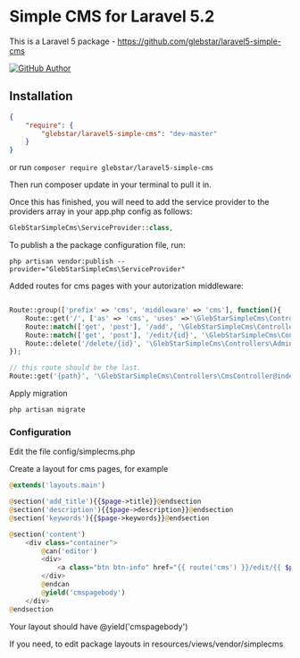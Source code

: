 # Simple CMS for Laravel 5.2

This is a Laravel 5 package - https://github.com/glebstar/laravel5-simple-cms

[![GitHub Author](https://img.shields.io/badge/author-@glebstar-lightgrey.svg?style=flat-square)](https://github.com/glebstar)

## Installation

```json
{
    "require": {
        "glebstar/laravel5-simple-cms": "dev-master"
    }
}
```

or run `composer require glebstar/laravel5-simple-cms`

Then run composer update in your terminal to pull it in.

Once this has finished, you will need to add the service provider to the providers array in your app.php config as follows:
```php
GlebStarSimpleCms\ServiceProvider::class,
```

To publish a the package configuration file, run:

```shell
php artisan vendor:publish --provider="GlebStarSimpleCms\ServiceProvider"
```

Added routes for cms pages with your autorization middleware:
```php

Route::group(['prefix' => 'cms', 'middleware' => 'cms'], function(){
    Route::get('/', ['as' => 'cms', 'uses' =>'\GlebStarSimpleCms\Controllers\AdminController@index']);
    Route::match(['get', 'post'], '/add', '\GlebStarSimpleCms\Controllers\AdminController@add');
    Route::match(['get', 'post'], '/edit/{id}', '\GlebStarSimpleCms\Controllers\AdminController@edit');
    Route::delete('/delete/{id}', '\GlebStarSimpleCms\Controllers\AdminController@delete');
});

// this route should be the last.
Route::get('{path}', '\GlebStarSimpleCms\Controllers\CmsController@index')->where('path', '([A-z\d-\/_.]+)?');
```

Apply migration

```shell
php artisan migrate
```

### Configuration

Edit the file config/simplecms.php

Create a layout for cms pages, for example

```php
@extends('layouts.main')

@section('add_title'){{$page->title}}@endsection
@section('description'){{$page->description}}@endsection
@section('keywords'){{$page->keywords}}@endsection

@section('content')
    <div class="container">
        @can('editor')
        <div>
            <a class="btn btn-info" href="{{ route('cms') }}/edit/{{ $page->id }}">Edit</a>
        </div>
        @endcan
        @yield('cmspagebody')
    </div>
@endsection
```

Your layout should have @yield('cmspagebody')

If you need, to edit package layouts in resources/views/vendor/simplecms

